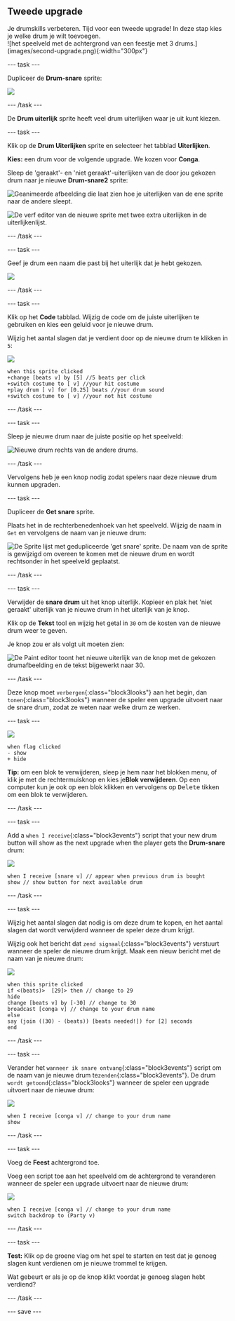 ## Tweede upgrade

<div style="display: flex; flex-wrap: wrap">
<div style="flex-basis: 200px; flex-grow: 1; margin-right: 15px;">
Je drumskills verbeteren. Tijd voor een tweede upgrade! In deze stap kies je welke drum je wilt toevoegen.
</div>
<div>
![het speelveld met de achtergrond van een feestje met 3 drums.](images/second-upgrade.png){:width="300px"}
</div>
</div>

--- task ---

Dupliceer de **Drum-snare** sprite:

![](images/duplicate-snare-drum.png)

--- /task ---

De **Drum uiterlijk** sprite heeft veel drum uiterlijken waar je uit kunt kiezen.

--- task ---

Klik op de **Drum Uiterlijken** sprite en selecteer het tabblad **Uiterlijken**.

**Kies:** een drum voor de volgende upgrade. We kozen voor **Conga**.

Sleep de 'geraakt'- en 'niet geraakt'-uiterlijken van de door jou gekozen drum naar je nieuwe **Drum-snare2** sprite:

![Geanimeerde afbeelding die laat zien hoe je uiterlijken van de ene sprite naar de andere sleept.](images/drag-costumes.gif)

![De verf editor van de nieuwe sprite met twee extra uiterlijken in de uiterlijkenlijst.](images/drum-3-costumes.png)

--- /task ---

--- task ---

Geef je drum een naam die past bij het uiterlijk dat je hebt gekozen.

![](images/drum-3-named.png)

--- /task ---

--- task ---

Klik op het **Code** tabblad. Wijzig de code om de juiste uiterlijken te gebruiken en kies een geluid voor je nieuwe drum.

Wijzig het aantal slagen dat je verdient door op de nieuwe drum te klikken in `5`:

![](images/drum-3-icon.png)

```blocks3
when this sprite clicked
+change [beats v] by [5] //5 beats per click
+switch costume to [ v] //your hit costume
+play drum [ v] for [0.25] beats //your drum sound
+switch costume to [ v] //your not hit costume
```

--- /task ---

--- task ---

Sleep je nieuwe drum naar de juiste positie op het speelveld:

![Nieuwe drum rechts van de andere drums.](images/drum-3-positioned.png)

--- /task ---

Vervolgens heb je een knop nodig zodat spelers naar deze nieuwe drum kunnen upgraden.

--- task ---

Dupliceer de **Get snare** sprite.

Plaats het in de rechterbenedenhoek van het speelveld. Wijzig de naam in `Get` en vervolgens de naam van je nieuwe drum:

![De Sprite lijst met gedupliceerde 'get snare' sprite. De naam van de sprite is gewijzigd om overeen te komen met de nieuwe drum en wordt rechtsonder in het speelveld geplaatst.](images/get-drum-3.png)

--- /task ---

--- task ---

Verwijder de **snare drum** uit het knop uiterlijk. Kopieer en plak het 'niet geraakt' uiterlijk van je nieuwe drum in het uiterlijk van je knop.

Klik op de **Tekst** tool en wijzig het getal in `30` om de kosten van de nieuwe drum weer te geven.

Je knop zou er als volgt uit moeten zien:

![De Paint editor toont het nieuwe uiterlijk van de knop met de gekozen drumafbeelding en de tekst bijgewerkt naar 30.](images/get-drum-copy.png)

--- /task ---


Deze knop moet `verbergen`{:class="block3looks"} aan het begin, dan `tonen`{:class="block3looks"} wanneer de speler een upgrade uitvoert naar de snare drum, zodat ze weten naar welke drum ze werken.

--- task ---

![](images/get-drum-3-icon.png)

```blocks3
when flag clicked
- show
+ hide
```

**Tip:** om een blok te verwijderen, sleep je hem naar het blokken menu, of klik je met de rechtermuisknop en kies je**Blok verwijderen**. Op een computer kun je ook op een blok klikken en vervolgens op <kbd>Delete</kbd> tikken om een blok te verwijderen.

--- /task ---

--- task ---

Add a `when I receive`{:class="block3events"} script that your new drum button will show as the next upgrade when the player gets the **Drum-snare** drum:

![](images/get-drum-3-icon.png)

```blocks3
when I receive [snare v] // appear when previous drum is bought
show // show button for next available drum
```

--- /task ---

--- task ---

Wijzig het aantal slagen dat nodig is om deze drum te kopen, en het aantal slagen dat wordt verwijderd wanneer de speler deze drum krijgt.

Wijzig ook het bericht dat `zend signaal`{:class="block3events"} verstuurt wanneer de speler de nieuwe drum krijgt. Maak een nieuw bericht met de naam van je nieuwe drum:

![](images/get-drum-3-icon.png)

```blocks3
when this sprite clicked
if <(beats)>  [29]> then // change to 29
hide
change [beats v] by [-30] // change to 30
broadcast [conga v] // change to your drum name
else
say (join ((30) - (beats)) [beats needed!]) for [2] seconds
end
```

--- /task ---

--- task ---

Verander het `wanneer ik snare ontvang`{:class="block3events"} script om de naam van je nieuwe drum te`zenden`{:class="block3events"}. De drum `wordt getoond`{:class="block3looks"} wanneer de speler een upgrade uitvoert naar de nieuwe drum:

![](images/drum-3-icon.png)

```blocks3
when I receive [conga v] // change to your drum name
show
```

--- /task ---

--- task ---

Voeg de **Feest** achtergrond toe.

Voeg een script toe aan het speelveld om de achtergrond te veranderen wanneer de speler een upgrade uitvoert naar de nieuwe drum:

![](images/stage-icon.png)

```blocks3
when I receive [conga v] // change to your drum name
switch backdrop to (Party v)
```

--- /task ---

--- task ---

**Test:** Klik op de groene vlag om het spel te starten en test dat je genoeg slagen kunt verdienen om je nieuwe trommel te krijgen.

Wat gebeurt er als je op de knop klikt voordat je genoeg slagen hebt verdiend?

--- /task ---

--- save ---
